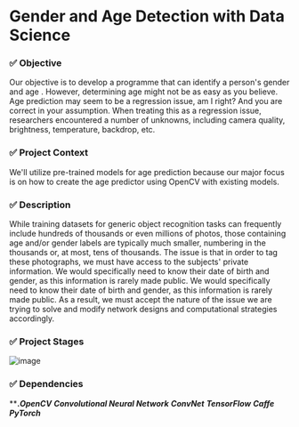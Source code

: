 # Gender and Age Detection with Data Science
### ✅ Objective

Our objective is to develop a programme that can identify a person's gender and age . However, determining age might not be as easy as you believe. Age prediction may seem to be a regression issue, am I right? And you are correct in your assumption. When treating this as a regression issue, researchers encountered a number of unknowns, including camera quality, brightness, temperature, backdrop, etc.

### ✅ Project Context

We'll utilize pre-trained models for age prediction because our major focus is on how to create the age predictor using OpenCV with existing models.

### ✅ Description 

While training datasets for generic object recognition tasks can frequently include hundreds of thousands or even millions of photos, those containing age and/or gender labels are typically much smaller, numbering in the thousands or, at most, tens of thousands. The issue is that in order to tag these photographs, we must have access to the subjects' private information. We would specifically need to know their date of birth and gender, as this information is rarely made public. We would specifically need to know their date of birth and gender, as this information is rarely made public. As a result, we must accept the nature of the issue we are trying to solve and modify network designs and computational strategies accordingly.

### ✅ Project Stages

![image](https://user-images.githubusercontent.com/84402100/213842034-bec998c6-a574-4e4e-a1b9-0b4de20d73f1.png)

### ✅ Dependencies

****.*OpenCV***
***Convolutional Neural Network***
***ConvNet***
***TensorFlow***
***Caffe***
***PyTorch***

